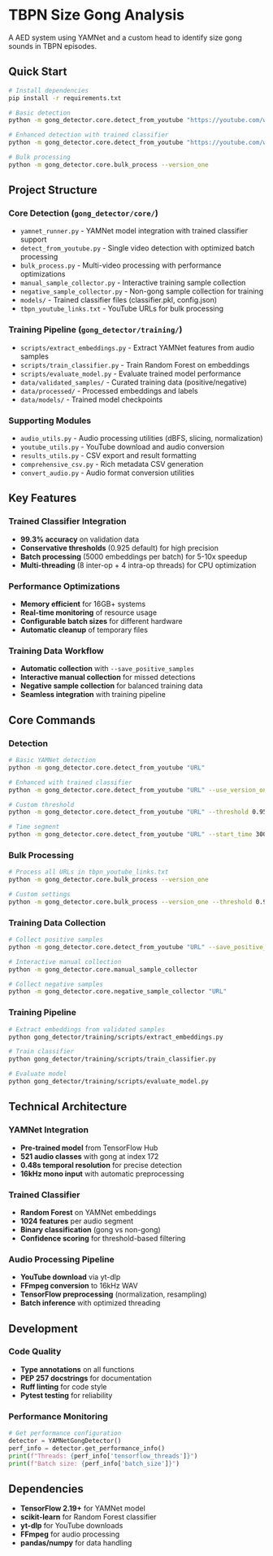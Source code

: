 # TBPN Size Gong Analysis

A AED system using YAMNet and a custom head to identify size gong sounds in TBPN episodes.

## Quick Start

```bash
# Install dependencies
pip install -r requirements.txt

# Basic detection
python -m gong_detector.core.detect_from_youtube "https://youtube.com/watch?v=VIDEO_ID"

# Enhanced detection with trained classifier
python -m gong_detector.core.detect_from_youtube "https://youtube.com/watch?v=VIDEO_ID" --use_version_one

# Bulk processing
python -m gong_detector.core.bulk_process --version_one
```

## Project Structure

### **Core Detection (`gong_detector/core/`)**
- `yamnet_runner.py` - YAMNet model integration with trained classifier support
- `detect_from_youtube.py` - Single video detection with optimized batch processing  
- `bulk_process.py` - Multi-video processing with performance optimizations
- `manual_sample_collector.py` - Interactive training sample collection
- `negative_sample_collector.py` - Non-gong sample collection for training
- `models/` - Trained classifier files (classifier.pkl, config.json)
- `tbpn_youtube_links.txt` - YouTube URLs for bulk processing

### **Training Pipeline (`gong_detector/training/`)**
- `scripts/extract_embeddings.py` - Extract YAMNet features from audio samples
- `scripts/train_classifier.py` - Train Random Forest on embeddings  
- `scripts/evaluate_model.py` - Evaluate trained model performance
- `data/validated_samples/` - Curated training data (positive/negative)
- `data/processed/` - Processed embeddings and labels
- `data/models/` - Trained model checkpoints

### **Supporting Modules**
- `audio_utils.py` - Audio processing utilities (dBFS, slicing, normalization)
- `youtube_utils.py` - YouTube download and audio conversion
- `results_utils.py` - CSV export and result formatting
- `comprehensive_csv.py` - Rich metadata CSV generation
- `convert_audio.py` - Audio format conversion utilities

## Key Features

### **Trained Classifier Integration**
- **99.3% accuracy** on validation data
- **Conservative thresholds** (0.925 default) for high precision
- **Batch processing** (5000 embeddings per batch) for 5-10x speedup
- **Multi-threading** (8 inter-op + 4 intra-op threads) for CPU optimization

### **Performance Optimizations**
- **Memory efficient** for 16GB+ systems
- **Real-time monitoring** of resource usage
- **Configurable batch sizes** for different hardware
- **Automatic cleanup** of temporary files

### **Training Data Workflow**
- **Automatic collection** with `--save_positive_samples`
- **Interactive manual collection** for missed detections
- **Negative sample collection** for balanced training data
- **Seamless integration** with training pipeline

## Core Commands

### **Detection**
```bash
# Basic YAMNet detection
python -m gong_detector.core.detect_from_youtube "URL"

# Enhanced with trained classifier
python -m gong_detector.core.detect_from_youtube "URL" --use_version_one

# Custom threshold
python -m gong_detector.core.detect_from_youtube "URL" --threshold 0.95

# Time segment
python -m gong_detector.core.detect_from_youtube "URL" --start_time 300 --duration 60
```

### **Bulk Processing**
```bash
# Process all URLs in tbpn_youtube_links.txt
python -m gong_detector.core.bulk_process --version_one

# Custom settings
python -m gong_detector.core.bulk_process --version_one --threshold 0.95 --batch_size 10000
```

### **Training Data Collection**
```bash
# Collect positive samples
python -m gong_detector.core.detect_from_youtube "URL" --save_positive_samples

# Interactive manual collection
python -m gong_detector.core.manual_sample_collector

# Collect negative samples
python -m gong_detector.core.negative_sample_collector "URL"
```

### **Training Pipeline**
```bash
# Extract embeddings from validated samples
python gong_detector/training/scripts/extract_embeddings.py

# Train classifier
python gong_detector/training/scripts/train_classifier.py

# Evaluate model
python gong_detector/training/scripts/evaluate_model.py
```

## Technical Architecture

### **YAMNet Integration**
- **Pre-trained model** from TensorFlow Hub
- **521 audio classes** with gong at index 172
- **0.48s temporal resolution** for precise detection
- **16kHz mono input** with automatic preprocessing

### **Trained Classifier**
- **Random Forest** on YAMNet embeddings
- **1024 features** per audio segment
- **Binary classification** (gong vs non-gong)
- **Confidence scoring** for threshold-based filtering

### **Audio Processing Pipeline**
- **YouTube download** via yt-dlp
- **FFmpeg conversion** to 16kHz WAV
- **TensorFlow preprocessing** (normalization, resampling)
- **Batch inference** with optimized threading

## Development

### **Code Quality**
- **Type annotations** on all functions
- **PEP 257 docstrings** for documentation
- **Ruff linting** for code style
- **Pytest testing** for reliability

### **Performance Monitoring**
```python
# Get performance configuration
detector = YAMNetGongDetector()
perf_info = detector.get_performance_info()
print(f"Threads: {perf_info['tensorflow_threads']}")
print(f"Batch size: {perf_info['batch_size']}")
```

## Dependencies

- **TensorFlow 2.19+** for YAMNet model
- **scikit-learn** for Random Forest classifier
- **yt-dlp** for YouTube downloads
- **FFmpeg** for audio processing
- **pandas/numpy** for data handling
